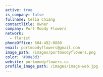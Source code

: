 ```yaml
---
active: true
is_company: false
fullname: Celia Chiang
contactTitle: Owner
company: Port Moody Flowers
network:
  - florist
phoneOffice: 604-492-0880
email: portmoodyflowers@gmail.com
image_path: /images/portmoodyflowers.png
color: '#00e3d3'
website: portmoodyflowers.ca
profile_image_path: /images/image-web.jpg
---
```



